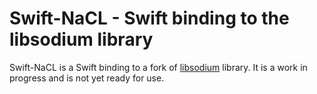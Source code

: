 # Swift-NaCL - Swift binding to the libsodium library

Swift-NaCL is a Swift binding to a fork of [libsodium](https://github.com/IntersectMBO/libsodium) library. It is a work in progress and is not yet ready for use.
